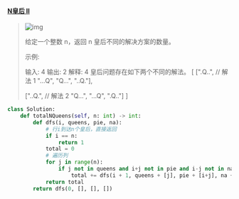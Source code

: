 #### [N皇后 II](https://leetcode-cn.com/problems/n-queens-ii/)

> ![img](https://assets.leetcode-cn.com/aliyun-lc-upload/uploads/2018/10/12/8-queens.png)
>
> 给定一个整数 n，返回 n 皇后不同的解决方案的数量。
>
> 示例:
>
> 输入: 4
> 输出: 2
> 解释: 4 皇后问题存在如下两个不同的解法。
> [
>  [".Q..",  // 解法 1
>   "...Q",
>   "Q...",
>   "..Q."],
>
>  ["..Q.",  // 解法 2
>   "Q...",
>   "...Q",
>   ".Q.."]
> ]
>



```python
class Solution:
    def totalNQueens(self, n: int) -> int:
        def dfs(i, queens, pie, na):
          	# 行i到达n个皇后，直接返回
            if i == n:
                return 1
            total = 0
            # 遍历列
            for j in range(n):
                if j not in queens and i+j not in pie and i-j not in na:
                    total += dfs(i + 1, queens + [j], pie + [i+j], na + [i -j])
            return total
        return dfs(0, [], [], [])
      
```

